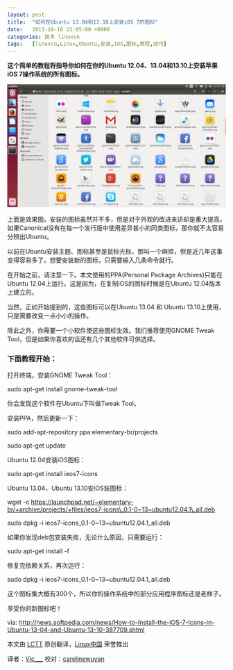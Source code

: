 ```yaml
---
layout: post
title:	"如何在Ubuntu 13.04和13.10上安装iOS 7的图标"
date:	2013-10-16 22:05:00 +0800 
categories:	技术 linuxcn 
tags:	[linuxcn,Linux,Ubuntu,安装,iOS,图标,教程,技巧]
---
```



**这个简单的教程将指导你如何在你的Ubuntu 12.04、13.04和13.10上安装苹果iOS 7操作系统的所有图标。**


 ![](/Asserts/Images/album/201310/16/110223hjjs92zci2hujzcd.jpg)


上面是效果图，安装的图标虽然并不多，但是对于外观的改进来讲却是重大提高。如果Canonical没有在每一个发行版中使用差异甚小的同类图标，那你就不太容易分辨出Ubuntu。


以前在Ubuntu安装主题、图标甚至是鼠标光标，那叫一个麻烦，但是近几年这事变得容易多了。想要安装新的图标，只需要输入几条命令就行。


在开始之前，请注意一下。本文使用的PPA(Personal Package Archives)只能在Ubuntu 12.04上运行。这是因为，在复制iOS的图标时候是在Ubuntu 12.04版本上建立的。


当然，正如开始提到的，这些图标可以在Ubuntu 13.04 和 Ubuntu 13.10上使用，只是需要改变一点小小的操作。


除此之外，你需要一个小软件使这些图标生效。我们推荐使用GNOME Tweak Tool，但是如果你喜欢的话还有几个其他软件可供选择。


### 下面教程开始：


打开终端，安装GNOME Tweak Tool：


sudo apt-get install gnome-tweak-tool


你会发现这个软件在Ubuntu下叫做Tweak Tool。


安装PPA，然后更新一下：


sudo add-apt-repository ppa:elementary-br/projects


sudo apt-get update


Ubuntu 12.04安装iOS图标：


sudo apt-get install ieos7-icons


Ubuntu 13.04、Ubuntu 13.10安iOS装图标：


wget -c https://launchpad.net/~elementary-br/+archive/projects/+files/ieos7-icons\_0.1-0~13~ubuntu12.04.1\_all.deb


sudo dpkg -i ieos7-icons\_0.1-0~13~ubuntu12.04.1\_all.deb


如果你发现deb包安装失败，无论什么原因，只需要运行：


sudo apt-get install -f


修复完依赖关系，再次运行：


sudo dpkg -i ieos7-icons\_0.1-0~13~ubuntu12.04.1\_all.deb


这个图标集大概有300个，所以你的操作系统中的部分应用程序图标还是老样子。


享受你的新图标吧！


 


via: <http://news.softpedia.com/news/How-to-Install-the-iOS-7-Icons-in-Ubuntu-13-04-and-Ubuntu-13-10-387709.shtml>


本文由 [LCTT](https://github.com/LCTT/TranslateProject) 原创翻译，[Linux中国](http://linux.cn/) 荣誉推出


译者：[Vic\_\_\_](https://github.com/vic020) 校对：[carolinewuyan](https://github.com/carolinewuyan)
